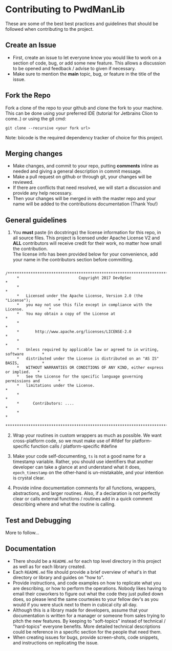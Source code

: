 # Contributing to PwdManLib

These are some of the best best practices and guidelines that should be followed when contributing to the project.

## Create an Issue

- First, create an issue to let everyone know you would like to work on a section of code, bug, or add some new feature.
This allows a discussion to be opened and feedback / advise to given if necessary.
- Make sure to mention the <b>main</b> topic, bug, or feature in the title of the issue.

## Fork the Repo

Fork a clone of the repo to your github and clone the fork to your machine.<br>
This can be done using your preferred IDE (tutorial for Jetbrains Clion to come..) or using the git cmd:
```
git clone --recursive <your fork url>
```
Note: biicode is the required dependency tracker of choice for this project.

## Merging changes

- Make changes, and commit to your repo, putting <b>comments</b> inline as needed and giving a general description in commit message.
- Make a pull request on github or through git, your changes will be reviewed.
- If there are conflicts that need resolved, we will start a discussion and provide any help necessary.
- Then your changes will be merged in with the master repo and your name will be added to the contributions documentation (Thank You!)

## General guidelines

1. You <strong>must</strong> paste (in docstrings) the license information for this repo, in all source files. This project is licensed
under Apache License V2 and <strong>ALL</strong> contributors will receive credit for their work, no matter how small the contribution.<br>
The license info has been provided below for your convenience, add your name in the contributors section before committing.

```
    /********************************************************************************
     *                          Copyright 2017 DevOpSec                             *
     *                                                                              *
     *   Licensed under the Apache License, Version 2.0 (the "License");            *
     *   you may not use this file except in compliance with the License.           *
     *   You may obtain a copy of the License at                                    *
     *                                                                              *
     *       http://www.apache.org/licenses/LICENSE-2.0                             *
     *                                                                              *
     *   Unless required by applicable law or agreed to in writing, software        *
     *   distributed under the License is distributed on an "AS IS" BASIS,          *
     *   WITHOUT WARRANTIES OR CONDITIONS OF ANY KIND, either express or implied.   *
     *   See the License for the specific language governing permissions and        *
     *   limitations under the License.                                             *
     *                                                                              *
     *      Contributors: ....                                                      *
     *                                                                              *
     ********************************************************************************/
```

2. Wrap your routines in custom wrappers as much as possible. We want cross-platform code, so we must make use of #ifdef
for platform-specific function calls / platform-specific #define

3. Make your code self-documenting, ```ts``` is not a good name for a timestamp variable. Rather, you should use identifiers that
another developer can take a glance at and understand what it does, ```epoch_timestamp``` on the other-hand is un-mistakable,
and your intention is crystal clear.

4. Provide inline documentation comments for all functions, wrappers, abstractions, and larger routines. Also, if a declaration
is not perfectly clear or calls external functions / routines add in a quick comment describing where and what the routine is calling.
  
## Test and Debugging

More to follow...

## Documentation

- There should be a ```README.md``` for each top level directory in this project as well as for each library created.
- Each ```README.md``` file should provide a brief overview of what's in that directory or library and guides on "how to".
- Provide instructions, and code examples on how to replicate what you are describing, or how to perform the operations.
Nobody likes having to email their coworkers to figure out what the code they just pulled down does, so please lend the 
same courtesies to your fellow dev's as you would if you were stuck next to them in cubical city all day.
- Although this is a library made for developers, assume that your documentation is written for a manager or someone from
sales trying to pitch the new features. By keeping to "soft-topics" instead of technical / "hard-topics" everyone benefits.
More detailed technical descriptions could be reference in a specific section for the people that need them.
- When creating issues for bugs, provide screen-shots, code snippets, and instructions on replicating the issue. 